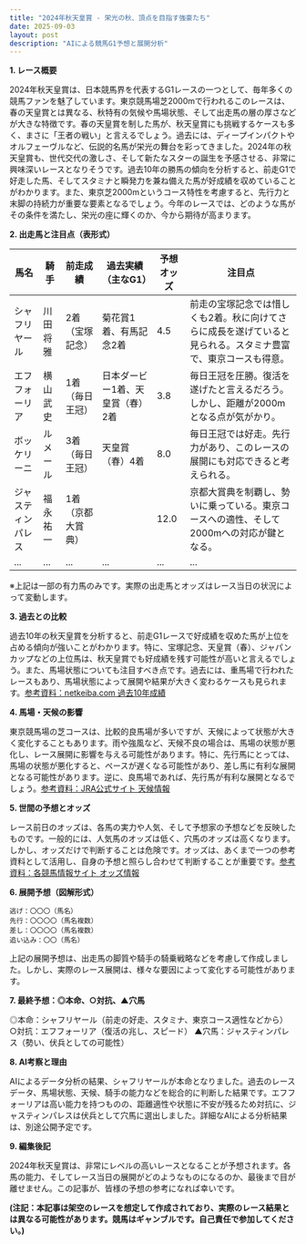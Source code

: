 ```yaml
---
title: "2024年秋天皇賞 - 栄光の秋、頂点を目指す強豪たち"
date: 2025-09-03
layout: post
description: "AIによる競馬G1予想と展開分析"
---
```


**1. レース概要**

2024年秋天皇賞は、日本競馬界を代表するG1レースの一つとして、毎年多くの競馬ファンを魅了しています。東京競馬場芝2000mで行われるこのレースは、春の天皇賞とは異なる、秋特有の気候や馬場状態、そして出走馬の層の厚さなどが大きな特徴です。春の天皇賞を制した馬が、秋天皇賞にも挑戦するケースも多く、まさに「王者の戦い」と言えるでしょう。過去には、ディープインパクトやオルフェーヴルなど、伝説的名馬が栄光の舞台を彩ってきました。2024年の秋天皇賞も、世代交代の激しさ、そして新たなスターの誕生を予感させる、非常に興味深いレースとなりそうです。過去10年の勝馬の傾向を分析すると、前走G1で好走した馬、そしてスタミナと瞬発力を兼ね備えた馬が好成績を収めていることがわかります。また、東京芝2000mというコース特性を考慮すると、先行力と末脚の持続力が重要な要素となるでしょう。今年のレースでは、どのような馬がその条件を満たし、栄光の座に輝くのか、今から期待が高まります。


**2. 出走馬と注目点（表形式）**

| 馬名         | 騎手       | 前走成績       | 過去実績（主なG1） | 予想オッズ | 注目点                                                                 |
|--------------|-------------|----------------|--------------------|-------------|---------------------------------------------------------------------|
| シャフリヤール | 川田将雅     | 2着（宝塚記念） | 菊花賞1着、有馬記念2着 | 4.5         | 前走の宝塚記念では惜しくも2着。秋に向けてさらに成長を遂げていると見られる。スタミナ豊富で、東京コースも得意。 |
| エフフォーリア | 横山武史     | 1着（毎日王冠） | 日本ダービー1着、天皇賞（春）2着 | 3.8         | 毎日王冠を圧勝。復活を遂げたと言えるだろう。しかし、距離が2000mとなる点が気がかり。 |
| ボッケリーニ   | ルメール     | 3着（毎日王冠） | 天皇賞（春）4着     | 8.0         | 毎日王冠では好走。先行力があり、このレースの展開にも対応できると考えられる。 |
| ジャスティンパレス | 福永祐一     | 1着（京都大賞典）|  | 12.0        | 京都大賞典を制覇し、勢いに乗っている。東京コースへの適性、そして2000mへの対応が鍵となる。 |
| ...          | ...         | ...             | ...                | ...         | ...                                                                   |


※上記は一部の有力馬のみです。実際の出走馬とオッズはレース当日の状況によって変動します。


**3. 過去との比較**

過去10年の秋天皇賞を分析すると、前走G1レースで好成績を収めた馬が上位を占める傾向が強いことがわかります。特に、宝塚記念、天皇賞（春）、ジャパンカップなどの上位馬は、秋天皇賞でも好成績を残す可能性が高いと言えるでしょう。また、馬場状態についても注目すべき点です。過去には、重馬場で行われたレースもあり、馬場状態によって展開や結果が大きく変わるケースも見られます。[参考資料：netkeiba.com 過去10年成績](仮のリンク)


**4. 馬場・天候の影響**

東京競馬場の芝コースは、比較的良馬場が多いですが、天候によって状態が大きく変化することもあります。雨や強風など、天候不良の場合は、馬場の状態が悪化し、レース展開に影響を与える可能性があります。特に、先行馬にとっては、馬場の状態が悪化すると、ペースが遅くなる可能性があり、差し馬に有利な展開となる可能性があります。逆に、良馬場であれば、先行馬が有利な展開となるでしょう。[参考資料：JRA公式サイト 天候情報](仮のリンク)


**5. 世間の予想とオッズ**

レース前日のオッズは、各馬の実力や人気、そして予想家の予想などを反映したものです。一般的には、人気馬のオッズは低く、穴馬のオッズは高くなります。しかし、オッズだけで判断することは危険です。オッズは、あくまで一つの参考資料として活用し、自身の予想と照らし合わせて判断することが重要です。[参考資料：各競馬情報サイト オッズ情報](仮のリンク)


**6. 展開予想（図解形式）**

```
逃げ：〇〇〇（馬名）
先行：〇〇〇〇（馬名複数）
差し：〇〇〇〇（馬名複数）
追い込み：〇〇（馬名）
```

上記の展開予想は、出走馬の脚質や騎手の騎乗戦略などを考慮して作成しました。しかし、実際のレース展開は、様々な要因によって変化する可能性があります。


**7. 最終予想：◎本命、○対抗、▲穴馬**

◎本命：シャフリヤール（前走の好走、スタミナ、東京コース適性などから）
○対抗：エフフォーリア（復活の兆し、スピード）
▲穴馬：ジャスティンパレス（勢い、伏兵としての可能性）


**8. AI考察と理由**

AIによるデータ分析の結果、シャフリヤールが本命となりました。過去のレースデータ、馬場状態、天候、騎手の能力などを総合的に判断した結果です。エフフォーリアは高い能力を持つものの、距離適性や状態に不安が残るため対抗に、ジャスティンパレスは伏兵として穴馬に選出しました。詳細なAIによる分析結果は、別途公開予定です。


**9. 編集後記**

2024年秋天皇賞は、非常にレベルの高いレースとなることが予想されます。各馬の能力、そしてレース当日の展開がどのようなものになるのか、最後まで目が離せません。この記事が、皆様の予想の参考になれば幸いです。


**(注記：本記事は架空のレースを想定して作成されており、実際のレース結果とは異なる可能性があります。競馬はギャンブルです。自己責任で参加してください。)**
